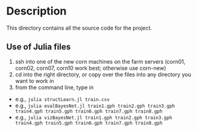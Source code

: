 # Description
This directory contains all the source code for the project.

## Use of Julia files
1. ssh into one of the new corn machines on the farm servers (corn01, corn02, corn07, corn10 work best; otherwise use corn-new)
2. cd into the right directory, or copy over the files into any directory you want to work in
3. from the command line, type in
* e.g., `julia structLearn.jl train.csv`
* e.g., `julia evalBayesNet.jl train1.gph train2.gph train3.gph train4.gph train5.gph train6.gph train7.gph train8.gph`
* e.g., `julia vizBayesNet.jl train1.gph train2.gph train3.gph train4.gph train5.gph train6.gph train7.gph train8.gph`
